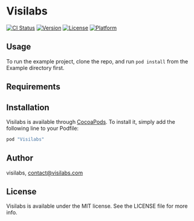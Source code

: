 # Visilabs

[![CI Status](http://img.shields.io/travis/visilabs/Visilabs.svg?style=flat)](https://travis-ci.org/visilabs/Visilabs)
[![Version](https://img.shields.io/cocoapods/v/Visilabs.svg?style=flat)](http://cocoapods.org/pods/Visilabs)
[![License](https://img.shields.io/cocoapods/l/Visilabs.svg?style=flat)](http://cocoapods.org/pods/Visilabs)
[![Platform](https://img.shields.io/cocoapods/p/Visilabs.svg?style=flat)](http://cocoapods.org/pods/Visilabs)

## Usage

To run the example project, clone the repo, and run `pod install` from the Example directory first.

## Requirements

## Installation

Visilabs is available through [CocoaPods](http://cocoapods.org). To install
it, simply add the following line to your Podfile:

```ruby
pod "Visilabs"
```

## Author

visilabs, contact@visilabs.com

## License

Visilabs is available under the MIT license. See the LICENSE file for more info.

